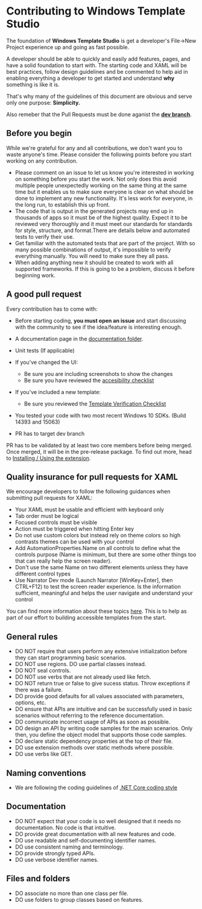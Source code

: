 # Contributing to Windows Template Studio

The foundation of **Windows Template Studio** is get a developer's File->New Project experience up and going as fast possible.

A developer should be able to quickly and easily add features, pages, and have a solid foundation to start with.  The starting code and XAML will be best practices, follow design guidelines and be commented to help aid in enabling everything a developer to get started and understand **why** something is like it is.

That's why many of the guidelines of this document are obvious and serve only one purpose: **Simplicity.**

Also remeber that the Pull Requests must be done aganist the **[dev branch](https://github.com/Microsoft/WindowsTemplateStudio/tree/dev)**.

## Before you begin

While we're grateful for any and all contributions, we don't want you to waste anyone's time. Please consider the following points before you start working on any contribution.

* Please comment on an issue to let us know you're interested in working on something before you start the work. Not only does this avoid multiple people unexpectedly working on the same thing at the same time but it enables us to make sure everyone is clear on what should be done to implement any new functionality. It's less work for everyone, in the long run, to establish this up front.
* The code that is output in the generated projects may end up in thousands of apps so it must be of the highest quality. Expect it to be reviewed very thoroughly and it must meet our standards for standards for style, structure, and format.There are details below and automated tests to verify their use.
* Get familiar with the automated tests that are part of the project. With so many possible combinations of output, it's impossible to verify everything manually. You will need to make sure they all pass.
* When adding anything new it should be created to work with all supported frameworks. If this is going to be a problem, discuss it before beginning work.

## A good pull request

Every contribution has to come with:

* Before starting coding, **you must open an issue** and start discussing with the community to see if the idea/feature is interesting enough.
* A documentation page in the [documentation folder](https://github.com/Microsoft/WindowsTemplateStudio/tree/master/docs).
* Unit tests (If applicable)

* If you've changed the UI: 
  - Be sure you are including screenshots to show the changes
  - Be sure you have reviewed the [accesibility checklist](docs/accessibility.md)
  
* If you've included a new template: 
  - Be sure you reviewed the [Template Verification Checklist](https://github.com/Microsoft/WindowsTemplateStudio/wiki/Template-Verification-Checklist)

* You tested your code with two most recent Windows 10 SDKs. (Build 14393 and 15063)
* PR has to target dev branch

PR has to be validated by at least two core members before being merged.  Once merged, it will be in the pre-release package.  To find out more, head to [Installing / Using the extension](docs/getting-started-extension.md).

## Quality insurance for pull requests for XAML

We encourage developers to follow the following guidances when submitting pull requests for XAML:

* Your XAML must be usable and efficient with keyboard only
* Tab order must be logical
* Focused controls must be visible
* Action must be triggered when hitting Enter key
* Do not use custom colors but instead rely on theme colors so high contrasts themes can be used with your control
* Add AutomationProperties.Name on all controls to define what the controls purpose (Name is minimum, but there are some other things too that can really help the screen reader).
* Don't use the same Name on two different elements unless they have different control types
* Use Narrator Dev mode (Launch Narrator [WinKey+Enter], then CTRL+F12) to test the screen reader experience. Is the information sufficient, meaningful and helps the user navigate and understand your control

You can find more information about these topics [here](https://blogs.msdn.microsoft.com/winuiautomation/2015/07/14/building-accessible-windows-universal-apps-introduction).  This is to help as part of our effort to building accessible templates from the start.

## General rules

* DO NOT require that users perform any extensive initialization before they can start programming basic scenarios.
* DO NOT use regions. DO use partial classes instead.
* DO NOT seal controls.
* DO NOT use verbs that are not already used like fetch.
* DO NOT return true or false to give sucess status. Throw exceptions if there was a failure.
* DO provide good defaults for all values associated with parameters, options, etc.
* DO ensure that APIs are intuitive and can be successfully used in basic scenarios without referring to the reference documentation.
* DO communicate incorrect usage of APIs as soon as possible.
* DO design an API by writing code samples for the main scenarios. Only then, you define the object model that supports those code samples.
* DO declare static dependency properties at the top of their file.
* DO use extension methods over static methods where possible.
* DO use verbs like GET.

## Naming conventions

* We are following the coding guidelines of [.NET Core coding style](https://github.com/dotnet/corefx/blob/master/Documentation/coding-guidelines/coding-style.md)

## Documentation

* DO NOT expect that your code is so well designed that it needs no documentation. No code is that intuitive.
* DO provide great documentation with all new features and code.
* DO use readable and self-documenting identifier names.
* DO use consistent naming and terminology.
* DO provide strongly typed APIs.
* DO use verbose identifier names.

## Files and folders

* DO associate no more than one class per file.
* DO use folders to group classes based on features.
